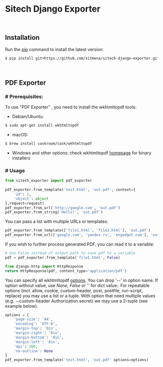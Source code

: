 

# Sitech Django Exporter
<br/>

## Installation

Run the [pip](https://pip.pypa.io/en/stable/) command to install the latest version:

```bash
$ pip install git+https://github.com/sitmena/sitech-django-exporter.git
```
<br/>

## PDF Exporter
### # Prerequisites:
To use "PDF Exporter" , you need to install the wkhtmltopdf tools:

-   Debian/Ubuntu:

```bash
$ sudo apt-get install wkhtmltopdf
```

-   macOS:
```bash
$ brew install caskroom/cask/wkhtmltopdf
```

-   Windows and other options: check wkhtmltopdf  [homepage](http://wkhtmltopdf.org/)  for binary installers

### # Usage
```python
from sitech_exporter import pdf_exporter
  
pdf_exporter.from_template('test.html', 'out.pdf', context={
	'id': 1, 
	'object': object
},request=request)  
pdf_exporter.from_url('http://google.com', 'out.pdf')  
pdf_exporter.from_string('Hello!', 'out.pdf')
```

You can pass a list with multiple URLs or templates:

```python
pdf_exporter.from_template(['file1.html', 'file2.html'], 'out.pdf')
pdf_exporter.from_url(['google.com', 'yandex.ru', 'engadget.com'], 'out.pdf')
```
If you wish to further process generated PDF, you can read it to a variable:

```python
# Use False instead of output path to save pdf to a variable
pdf = pdf_exporter.from_template('file1.html', False)

from django.http import HttpResponse
return HttpResponse(pdf, content_type='application/pdf')
```

You can specify all wkhtmltopdf  [options](http://wkhtmltopdf.org/usage/wkhtmltopdf.txt). You can drop '--' in option name. If option without value, use  _None, False_  or  _''_  for dict value:. For repeatable options (incl. allow, cookie, custom-header, post, postfile, run-script, replace) you may use a list or a tuple. With option that need multiple values (e.g. --custom-header Authorization secret) we may use a 2-tuple (see example below).

```python
options = {
    'page-size': 'A4',  
	'encoding': 'UTF-8',  
	'margin-top': '0in',  
	'margin-right': '0in',  
	'margin-bottom': '0in',  
	'margin-left': '0in',  
	'dpi': 300,  
	'no-outline': None
}
pdf_exporter.from_template('test.html', 'out.pdf' options=options)
```
